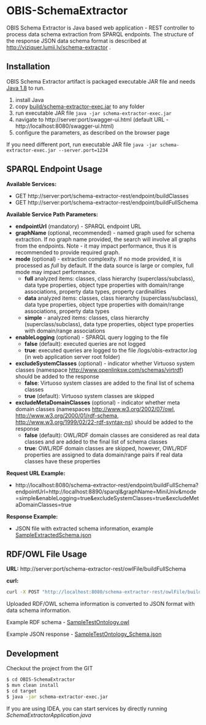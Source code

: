 # OBIS-SchemaExtractor

OBIS Schema Extractor is Java based web application - REST controller to process data schema extraction from SPARQL endpoints.
The structure of the response JSON data schema format is described at http://viziquer.lumii.lv/schema-extractor .

## Installation

OBIS Schema Extractor artifact is packaged executable JAR file and needs [Java 1.8](https://www.java.com/en/) to run.

1. install Java
2. copy [build/schema-extractor-exec.jar](build/schema-extractor-exec.jar) to any folder
3. run executable JAR file `java -jar schema-extractor-exec.jar`
4. navigate to http://server:port/swagger-ui.html (default URL - http://localhost:8080/swagger-ui.html)
5. configure the parameters, as described on the browser page

If you need different port, run executable JAR file `java -jar schema-extractor-exec.jar --server.port=1234`

## SPARQL Endpoint Usage

**Available Services:**
- GET http://server:port/schema-extractor-rest/endpoint/buildClasses
- GET http://server:port/schema-extractor-rest/endpoint/buildFullSchema
  
**Available Service Path Parameters:**
- **endpointUrl** (mandatory) - SPARQL endpoint URL
- **graphName** (optional, recommended) - named graph used for schema extraction. If no graph name provided, the search will involve all graphs from the endpoints. Note - it may impact performance, thus it is recommended to provide required graph.
- **mode** (optional) - extraction complexity. If no mode provided, it is processed as *full* by default. If the data source is large or complex, full mode may impact performance.
  - **full** analyzed items: classes, class hierarchy (superclass/subclass), data type properties, object type properties with domain/range associations, property data types, property cardinalities
  - **data** analyzed items: classes, class hierarchy (superclass/subclass), data type properties, object type properties with domain/range associations, property data types
  - **simple** - analyzed items: classes, class hierarchy (superclass/subclass), data type properties, object type properties with domain/range associations
- **enableLogging** (optional) - SPARQL query logging to the file
  - **false** (default): executed queries are not logged
  - **true**: executed queries are logged to the file /logs/obis-extractor.log (in web application server root folder)
- **excludeSystemClasses** (optional) - indicator whether Virtuoso system classes (namespace http://www.openlinksw.com/schemas/virtrdf) should be added to the response
  - **false**: Virtuoso system classes are added to the final list of schema classes
  - **true** (default): Virtuoso system classes are skipped
- **excludeMetaDomainClasses** (optional) - indicator whether meta domain classes (namespaces http://www.w3.org/2002/07/owl, http://www.w3.org/2000/01/rdf-schema, http://www.w3.org/1999/02/22-rdf-syntax-ns) should be added to the response
  - **false** (default): OWL/RDF domain classes are considered as real data classes and are added to the final list of schema classes
  - **true**: OWL/RDF domain classes are skipped, however, OWL/RDF properties are assigned to data domain/range pairs if real data classes have these properties

**Request URL Example:**
- http://localhost:8080/schema-extractor-rest/endpoint/buildFullSchema?endpointUrl=http://localhost:8890/sparql&graphName=MiniUniv&mode=simple&enableLogging=true&excludeSystemClasses=true&excludeMetaDomainClasses=true

**Response Example:**
- JSON file with extracted schema information, example [SampleExtractedSchema.json](build/SampleExtractedSchema.json)


## RDF/OWL File Usage

**URL:** http://server:port/schema-extractor-rest/owlFile/buildFullSchema

**curl:**
```sh
curl -X POST "http://localhost:8080/schema-extractor-rest/owlFile/buildFullSchema" -H "accept: application/json" -H "Content-Type: multipart/form-data" -F "file=@SampleTestOntology.owl;type="
```

Uploaded RDF/OWL schema information is converted to JSON format with data schema information.

Example RDF schema - [SampleTestOntology.owl](build/SampleTestOntology.owl)

Example JSON response - [SampleTestOntology_Schema.json](build/SampleTestOntology_Schema.json)



## Development

Checkout the project from the GIT

```sh
$ cd OBIS-SchemaExtractor
$ mvn clean install
$ cd target
$ java -jar schema-extractor-exec.jar
```

If you are using IDEA, you can start services by directly running *SchemaExtractorApplication.java*